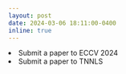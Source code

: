 ```yaml
---
layout: post
date: 2024-03-06 18:11:00-0400
inline: true
---
```


<li style='margin-top:0px'> Submit a paper to ECCV 2024 </li>
<li style='margin-top:0px'> Submit a paper to TNNLS  </li>